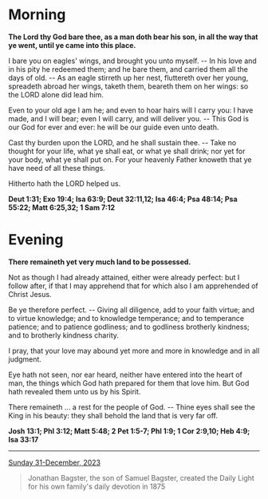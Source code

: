 # Morning

**The Lord thy God bare thee, as a man doth bear his son, in all the way that ye went, until ye came into this place.**
 
I bare you on eagles' wings, and brought you unto myself. -- In his love and in his pity he redeemed them; and he bare them, and carried them all the days of old. -- As an eagle stirreth up her nest, fluttereth over her young, spreadeth abroad her wings, taketh them, beareth them on her wings: so the LORD alone did lead him.
 
Even to your old age I am he; and even to hoar hairs will I carry you: I have made, and I will bear; even I will carry, and will deliver you. -- This God is our God for ever and ever: he will be our guide even unto death.
 
Cast thy burden upon the LORD, and he shall sustain thee. -- Take no thought for your life, what ye shall eat, or what ye shall drink; nor yet for your body, what ye shall put on. For your heavenly Father knoweth that ye have need of all these things.
 
Hitherto hath the LORD helped us.  

**Deut 1:31; Exo 19:4; Isa 63:9; Deut 32:11,12; Isa 46:4; Psa 48:14; Psa 55:22; Matt 6:25,32; 1 Sam 7:12**

# Evening

**There remaineth yet very much land to be possessed.**
 
Not as though I had already attained, either were already perfect: but I follow after, if that I may apprehend that for which also I am apprehended of Christ Jesus.
 
Be ye therefore perfect. -- Giving all diligence, add to your faith virtue; and to virtue knowledge; and to knowledge temperance; and to temperance patience; and to patience godliness; and to godliness brotherly kindness; and to brotherly kindness charity.
 
I pray, that your love may abound yet more and more in knowledge and in all judgment.
 
Eye hath not seen, nor ear heard, neither have entered into the heart of man, the things which God hath prepared for them that love him. But God hath revealed them unto us by his Spirit.
 
There remaineth ... a rest for the people of God. -- Thine eyes shall see the King in his beauty: they shall behold the land that is very far off.  

**Josh 13:1; Phl 3:12; Matt 5:48; 2 Pet 1:5-7; Phl 1:9; 1 Cor 2:9,10; Heb 4:9; Isa 33:17**

---

[Sunday 31-December, 2023](https://t.me/s/daily_light)

> Jonathan Bagster, the son of Samuel Bagster, created the Daily Light for his own family's daily devotion in 1875

